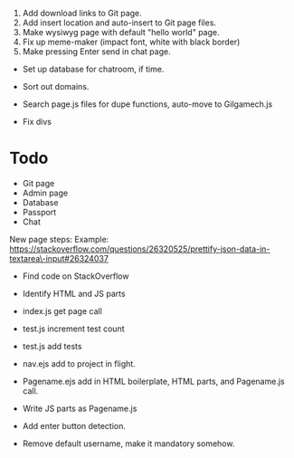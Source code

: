1. Add download links to Git page.
2. Add insert location and auto-insert to Git page files. 
3. Make wysiwyg page with default "hello world" page. 
4. Fix up meme-maker (impact font, white with black border)
5. Make pressing Enter send in chat page.
- Set up database for chatroom, if time.
- Sort out domains.

- Search page.js files for dupe functions, auto-move to Gilgamech.js
- Fix divs

# Todo
- Git page
- Admin page
- Database
- Passport
- Chat

New page steps:
Example: 
https://stackoverflow.com/questions/26320525/prettify-json-data-in-textarea\-input#26324037
- Find code on StackOverflow
- Identify HTML and JS parts
- index.js get page call
- test.js increment test count
- test.js add tests
- nav.ejs add to project in flight.
- Pagename.ejs add in HTML boilerplate, HTML parts, and Pagename.js call.
- Write JS parts as Pagename.js


- Add enter button detection.
- Remove default username, make it mandatory somehow. 


